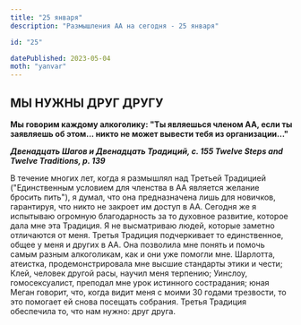 ```yaml
---
title: "25 января"
description: "Размышления АА на сегодня - 25 января"

id: "25"

datePublished: 2023-05-04
moth: "yanvar"
---
```


## МЫ НУЖНЫ ДРУГ ДРУГУ

**Мы говорим каждому алкоголику: "Ты являешься членом АА, если ты заявляешь об этом... никто не может вывести тебя из организации..."**

**_Двенадцать Шагов и Двенадцать Традиций, с. 155
Twelve Steps and Twelve Traditions, p. 139_**

В течение многих лет, когда я размышлял над Третьей Традицией ("Единственным условием для членства в АА является желание бросить пить"), я думал, что она предназначена лишь для новичков, гарантируя, что никто не закроет им доступ в АА. Сегодня же я испытываю огромную благодарность за то духовное развитие, которое дала мне эта Традиция. Я не высматриваю людей, которые заметно отличаются от меня. Третья Традиция подчеркивает то единственное, общее у меня и других в АА. Она позволила мне понять и помочь самым разным алкоголикам, как и они уже помогли мне. Шарлотта, атеистка, продемонстрировала мне высшие стандарты этики и чести; Клей, человек другой расы, научил меня терпению; Уинслоу, гомосексуалист, преподал мне урок истинного сострадания; юная Меган говорит, что, когда видит меня с моими 30 годами трезвости, то это помогает ей снова посещать собрания. Третья Традиция обеспечила то, что нам нужно: друг друга.
